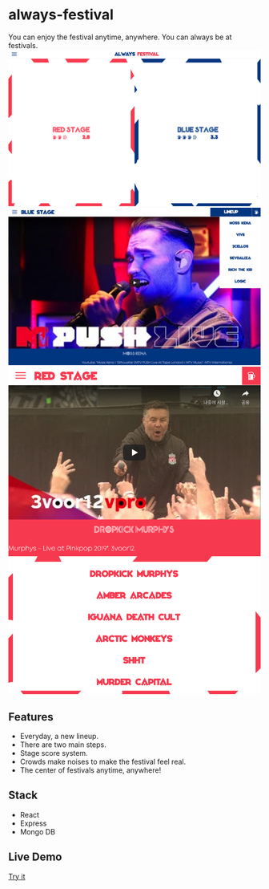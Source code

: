 # always-festival

You can enjoy the festival anytime, anywhere. You can always be at festivals.
![main](./image/1.png)
![stageA](./image/4.png)
![stageB](./image/2.png)

## Features
- Everyday, a new lineup.
- There are two main steps.
- Stage score system.
- Crowds make noises to make the festival feel real. 
- The center of festivals anytime, anywhere!

## Stack
- React
- Express
- Mongo DB


## Live Demo
[Try it](https://www.alwaysfestival.com)

